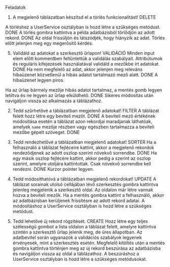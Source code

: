 Feladatok
1. A megjelenő táblázatban készítsd el a törlés funkcionalitást! DELETE

A törléshez a UserService osztályban is hozd létre a szükséges metódust. DONE
A törlés gombra kattintva a példa adatbázisból törlődjön az adott rekord. DONE
Az oldal frissüljön és látszódjék, hogy hiányzik az adat.
Törlés előtt jelenjen meg egy megerősítő kérdés.

5. Validáld az adatokat a szerkesztő űrlapon! VALIDÁCIÓ
Minden input elem előtt kommentben feltüntettük a validálás szabályait. Attribútumok és reguláris kifejezések használatával validáld a mezőkbe írt adatokat. DONE
Ha nem megfelelő az adat, akkor jelenjen meg releváns hibaüzenet közvetlenül a hibás adatot tartalmazó mező alatt. DONE
A hibaüzenet legyen piros.

Ha az űrlap bármely mezője hibás adatot tartalmaz, a mentés gomb legyen letiltva és ne legyen az űrlap elküldhető. DONE
Sikeres módosítás után navigáljon vissza az alkalmazás a táblázathoz.

2. Tedd szűrhetővé a táblázatban megjelenő adatokat! FILTER
A táblázat felett hozz létre egy beviteli mezőt. DONE
A beviteli mező értékének módosítása esetén a táblázat azon rekordjai maradjanak láthatóak, amelyek `name` mezője részben vagy egészben tartalmazza a beviteli mezőbe gépelt szöveget. DONE

3. Tedd rendezhetővé a táblázatban megjelenő adatokat! SORTER
Ha a felhasználó a táblázat fejléceire kattint, akkor a megjelenő rekordok rendeződjenek az adott oszlop szerint növekvő sorrendbe. DONE
Ha egy másik oszlop fejlécére kattint, akkor pedig a szerint az oszlop szerint, amelyre utoljára kattintottak. Csak növekvő sorrendbe kell rendezni. DONE
Kurzor pointer legyen.

4. Tedd módosíthatóvá a táblázatban megjelenő rekordokat! UPDATE
A táblázat sorainak utolsó cellájában lévő szerkesztés gombra kattintva jelenleg megjelenik a szerkesztő oldal.
Az oldalon már létre vannak hozva a beviteli mezők.
Ha a mentés gombra kattint a felhasználó, akkor az adatbázisban kerüljenek frissítésre az adott rekord adatai.
A módosításhoz a UserService osztályban is hozd létre a szükséges metódust.



6. Tedd lehetővé új rekord rögzítését. CREATE
Hozz létre egy teljes szélességű gombot a lista oldalon a táblázat felett, amelyre kattintva szintén a szerkesztő űrlap jelenik meg, de üres állapotban.
Az adatbevitel során ugyanazok a validációs szabályok legyenek érvényesek, mint a szerkesztés esetén.
Megfelelő kitöltés után a mentés gombra kattintva történjen meg az új rekord beszúrása az adatbázisba és navigáljon vissza az oldal a táblázathoz.
A beszúráshoz a UserService osztályban is hozd létre a szükséges metódusokat. 